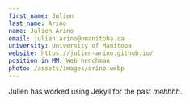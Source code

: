 ```yaml
---
first_name: Julien
last_name: Arino
name: Julien Arino
email: julien.arino@umanitoba.ca
university: University of Manitoba
website: https://julien-arino.github.io/
position_in_MM: Web henchman
photo: /assets/images/arino.webp
---
```


Julien has worked using Jekyll for the past *mehhhh*.